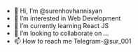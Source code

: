 - 👋 Hi, I’m @surenhovhannisyan
- 👀 I’m interested in Web Development
- 🌱 I’m currently learning React JS
- 💞️ I’m looking to collaborate on ...
- 📫 How to reach me Telegram-@sur_001

<!---
Surjan001/Surjan001 is a ✨ special ✨ repository because its `README.md` (this file) appears on your GitHub profile.
You can click the Preview link to take a look at your changes.
--->
